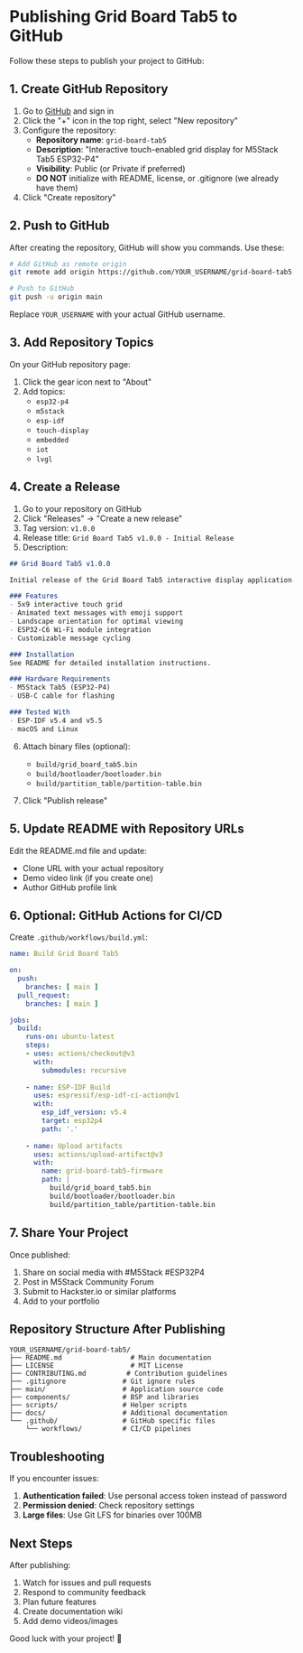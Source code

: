 # Publishing Grid Board Tab5 to GitHub

Follow these steps to publish your project to GitHub:

## 1. Create GitHub Repository

1. Go to [GitHub](https://github.com) and sign in
2. Click the "+" icon in the top right, select "New repository"
3. Configure the repository:
   - **Repository name**: `grid-board-tab5`
   - **Description**: "Interactive touch-enabled grid display for M5Stack Tab5 ESP32-P4"
   - **Visibility**: Public (or Private if preferred)
   - **DO NOT** initialize with README, license, or .gitignore (we already have them)
4. Click "Create repository"

## 2. Push to GitHub

After creating the repository, GitHub will show you commands. Use these:

```bash
# Add GitHub as remote origin
git remote add origin https://github.com/YOUR_USERNAME/grid-board-tab5.git

# Push to GitHub
git push -u origin main
```

Replace `YOUR_USERNAME` with your actual GitHub username.

## 3. Add Repository Topics

On your GitHub repository page:
1. Click the gear icon next to "About"
2. Add topics:
   - `esp32-p4`
   - `m5stack`
   - `esp-idf`
   - `touch-display`
   - `embedded`
   - `iot`
   - `lvgl`

## 4. Create a Release

1. Go to your repository on GitHub
2. Click "Releases" → "Create a new release"
3. Tag version: `v1.0.0`
4. Release title: `Grid Board Tab5 v1.0.0 - Initial Release`
5. Description:
```markdown
## Grid Board Tab5 v1.0.0

Initial release of the Grid Board Tab5 interactive display application.

### Features
- 5x9 interactive touch grid
- Animated text messages with emoji support
- Landscape orientation for optimal viewing
- ESP32-C6 Wi-Fi module integration
- Customizable message cycling

### Installation
See README for detailed installation instructions.

### Hardware Requirements
- M5Stack Tab5 (ESP32-P4)
- USB-C cable for flashing

### Tested With
- ESP-IDF v5.4 and v5.5
- macOS and Linux
```

6. Attach binary files (optional):
   - `build/grid_board_tab5.bin`
   - `build/bootloader/bootloader.bin`
   - `build/partition_table/partition-table.bin`

7. Click "Publish release"

## 5. Update README with Repository URLs

Edit the README.md file and update:
- Clone URL with your actual repository
- Demo video link (if you create one)
- Author GitHub profile link

## 6. Optional: GitHub Actions for CI/CD

Create `.github/workflows/build.yml`:

```yaml
name: Build Grid Board Tab5

on:
  push:
    branches: [ main ]
  pull_request:
    branches: [ main ]

jobs:
  build:
    runs-on: ubuntu-latest
    steps:
    - uses: actions/checkout@v3
      with:
        submodules: recursive
    
    - name: ESP-IDF Build
      uses: espressif/esp-idf-ci-action@v1
      with:
        esp_idf_version: v5.4
        target: esp32p4
        path: '.'
    
    - name: Upload artifacts
      uses: actions/upload-artifact@v3
      with:
        name: grid-board-tab5-firmware
        path: |
          build/grid_board_tab5.bin
          build/bootloader/bootloader.bin
          build/partition_table/partition-table.bin
```

## 7. Share Your Project

Once published:
1. Share on social media with #M5Stack #ESP32P4
2. Post in M5Stack Community Forum
3. Submit to Hackster.io or similar platforms
4. Add to your portfolio

## Repository Structure After Publishing

```
YOUR_USERNAME/grid-board-tab5/
├── README.md                 # Main documentation
├── LICENSE                   # MIT License
├── CONTRIBUTING.md          # Contribution guidelines
├── .gitignore              # Git ignore rules
├── main/                   # Application source code
├── components/             # BSP and libraries
├── scripts/                # Helper scripts
├── docs/                   # Additional documentation
└── .github/                # GitHub specific files
    └── workflows/          # CI/CD pipelines
```

## Troubleshooting

If you encounter issues:

1. **Authentication failed**: Use personal access token instead of password
2. **Permission denied**: Check repository settings
3. **Large files**: Use Git LFS for binaries over 100MB

## Next Steps

After publishing:
1. Watch for issues and pull requests
2. Respond to community feedback
3. Plan future features
4. Create documentation wiki
5. Add demo videos/images

Good luck with your project! 🚀